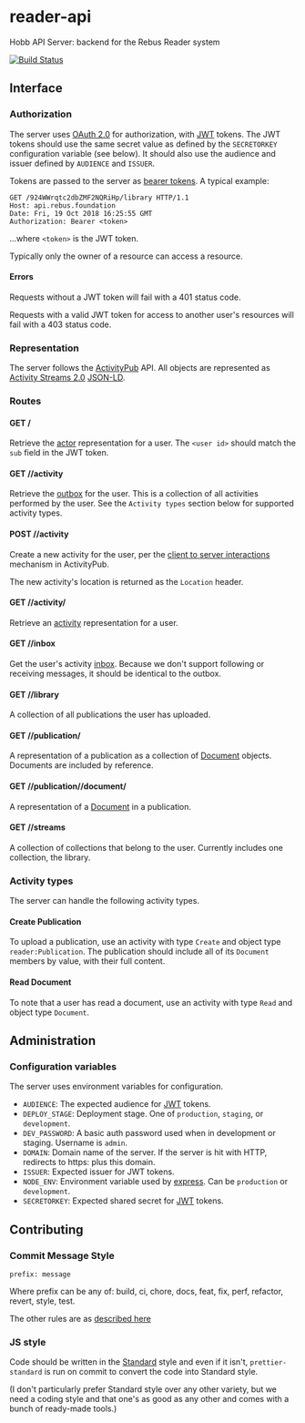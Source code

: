# reader-api

Hobb API Server: backend for the Rebus Reader system

[![Build Status](https://travis-ci.com/RebusFoundation/reader-api.svg?token=gL3WLUGSnpsqdtB2nHUM&branch=master)](https://travis-ci.com/RebusFoundation/reader-api)

## Interface

### Authorization

The server uses [OAuth 2.0](https://oauth.net/2/) for authorization, with [JWT](https://jwt.io/)
tokens. The JWT tokens should use the same secret value as defined by the
`SECRETORKEY` configuration variable (see below). It should also use the
audience and issuer defined by `AUDIENCE` and `ISSUER`.

Tokens are passed to the server as [bearer tokens](https://oauth.net/2/bearer-tokens/).
A typical example:

```
GET /924WWrqtc2dbZMF2NQRiHp/library HTTP/1.1
Host: api.rebus.foundation
Date: Fri, 19 Oct 2018 16:25:55 GMT
Authorization: Bearer <token>
```

...where `<token>` is the JWT token.

Typically only the owner of a resource can access a resource.

#### Errors 

Requests without a JWT token will fail with a 401 status code.

Requests with a valid JWT token for access to another user's resources will fail
with a 403 status code.

### Representation

The server follows the [ActivityPub](https://www.w3.org/TR/activitypub/) API.
All objects are represented as [Activity Streams 2.0](https://www.w3.org/TR/activitystreams-core/)
[JSON-LD](https://json-ld.org/).

### Routes

#### GET /<user id>

Retrieve the [actor](https://www.w3.org/TR/activitypub/#actor-objects)
representation for a user. The `<user id>` should match the `sub` field in the JWT token.

#### GET /<user id>/activity

Retrieve the [outbox](https://www.w3.org/TR/activitypub/#outbox) for the user.
This is a collection of all activities performed by the user. See the
`Activity types` section below for supported activity types.

#### POST /<user id>/activity

Create a new activity for the user, per the
[client to server interactions](https://www.w3.org/TR/activitypub/#client-to-server-interactions)
mechanism in ActivityPub.

The new activity's location is returned as the `Location` header.

#### GET /<user id>/activity/<activity id>

Retrieve an [activity](https://www.w3.org/TR/activitystreams-core/#activities)
representation for a user.

#### GET /<user id>/inbox

Get the user's activity [inbox](https://www.w3.org/TR/activitypub/#inbox).
Because we don't support following or receiving messages, it should be identical
to the outbox.

#### GET /<user id>/library

A collection of all publications the user has uploaded.

#### GET /<user id>/publication/<publication id>

A representation of a publication as a collection of [Document](https://www.w3.org/TR/activitystreams-vocabulary/#dfn-document)
objects. Documents are included by reference.

#### GET /<user id>/publication/<publication id>/document/<document id>

A representation of a [Document](https://www.w3.org/TR/activitystreams-vocabulary/#dfn-document)
in a publication.

#### GET /<user id>/streams

A collection of collections that belong to the user. Currently includes one collection, the library.

### Activity types

The server can handle the following activity types.

#### Create Publication

To upload a publication, use an activity with type `Create` and object type
`reader:Publication`. The publication should include all of its `Document`
members by value, with their full content.

#### Read Document

To note that a user has read a document, use an activity with type `Read` and
object type `Document`.

## Administration

### Configuration variables

The server uses environment variables for configuration.

- `AUDIENCE`: The expected audience for [JWT](https://jwt.io) tokens.
- `DEPLOY_STAGE`: Deployment stage. One of `production`, `staging`, or `development`.
- `DEV_PASSWORD`: A basic auth password used when in development or staging.
  Username is `admin`.
- `DOMAIN`: Domain name of the server. If the server is hit with HTTP, redirects
  to https: plus this domain.
- `ISSUER`: Expected issuer for JWT tokens.
- `NODE_ENV`: Environment variable used by [express](https://expressjs.com/).
  Can be `production` or `development`.
- `SECRETORKEY`: Expected shared secret for [JWT](https://jwt.io) tokens.

## Contributing

### Commit Message Style

`prefix: message`

Where prefix can be any of: build, ci, chore, docs, feat, fix, perf, refactor, revert, style, test.

The other rules are as
[described here](https://github.com/marionebl/commitlint/tree/master/@commitlint/config-conventional)

### JS style

Code should be written in the [Standard]() style and even if it isn't,
`prettier-standard` is run on commit to convert the code into Standard style.

(I don't particularly prefer Standard style over any other variety, but we need
a coding style and that one's as good as any other and comes with a bunch of
ready-made tools.)
